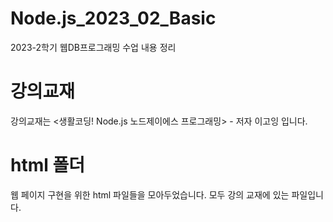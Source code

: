 # Node.js_2023_02_Basic
2023-2학기 웹DB프로그래밍 수업 내용 정리

# 강의교재
 강의교재는 <생활코딩! Node.js 노드제이에스 프로그래밍> - 저자 이고잉 입니다.

# html 폴더
 웹 페이지 구현을 위한 html 파일들을 모아두었습니다. 모두 강의 교재에 있는 파일입니다.
